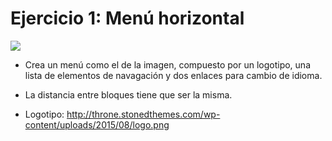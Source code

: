 # Ejercicio 1: Menú horizontal

![](img/Imagen.png)

- Crea un menú como el de la imagen, compuesto por un logotipo, una lista de elementos de navagación y dos enlaces para cambio de idioma.

- La distancia entre bloques tiene que ser la misma.

- Logotipo: http://throne.stonedthemes.com/wp-content/uploads/2015/08/logo.png